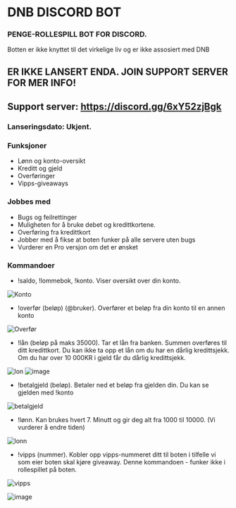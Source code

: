 # DNB DISCORD BOT
### PENGE-ROLLESPILL BOT FOR DISCORD.


Botten er ikke knyttet til det virkelige liv og er ikke assosiert med DNB

## ER IKKE LANSERT ENDA. JOIN SUPPORT SERVER FOR MER INFO!
## Support server: https://discord.gg/6xY52zjBgk
### Lanseringsdato: Ukjent.


### Funksjoner

- Lønn og konto-oversikt
- Kreditt og gjeld
- Overføringer
- Vipps-giveaways

### Jobbes med
- Bugs og feilrettinger
- Muligheten for å bruke debet og kredittkortene.
- Overføring fra kredittkort 
- Jobber med å fikse at boten funker på alle servere uten bugs
- Vurderer en Pro versjon om det er ønsket


### Kommandoer


- !saldo, !lommebok, !konto. Viser oversikt over din konto.

![Konto](https://i.imgur.com/FJ7qOEw.png?v=123)


- !overfør (beløp) (@bruker). Overfører et beløp fra din konto til en annen konto

![Overfør](https://i.imgur.com/9fezZdE.png?v=123)


- !lån (beløp på maks 35000). Tar et lån fra banken. Summen overføres til ditt kredittkort. Du kan ikke ta opp et lån om du har en dårlig kredittsjekk. Om du har over 10 000KR i gjeld får du dårlig kredittsjekk.

![lon](https://user-images.githubusercontent.com/53818982/142240840-f626e252-79b7-4bb6-ba47-3ea2cf7a0b71.png?v=123)
![image](https://user-images.githubusercontent.com/53818982/142242027-d1fb4f3d-632e-4e14-b12b-6bc3f883e4ac.png?v=123)



- !betalgjeld (beløp). Betaler ned et beløp fra gjelden din. Du kan se gjelden med !konto

![betalgjeld](https://user-images.githubusercontent.com/53818982/142240978-2fc68394-dbea-4ab8-b828-682dd823b4c2.png?v=123)


- !lønn. Kan brukes hvert 7. Minutt og gir deg alt fra 1000 til 10000. (Vi vurderer å endre tiden)

![lonn](https://user-images.githubusercontent.com/53818982/142241069-3dd9e4be-992b-4914-b019-64114c5a8357.png?v=123)


- !vipps (nummer). Kobler opp vipps-nummeret ditt til boten i tilfelle vi som eier boten skal kjøre giveaway. Denne kommandoen - funker ikke i rollespillet på boten. 

![vipps](https://user-images.githubusercontent.com/53818982/142241244-5ee54b80-bde4-4ce2-a66a-353e73d4d829.png?v=123)


![image](https://user-images.githubusercontent.com/53818982/143463865-5c0b9b8d-b2f0-41e2-bdc8-4b19d90d1fc5.png)
